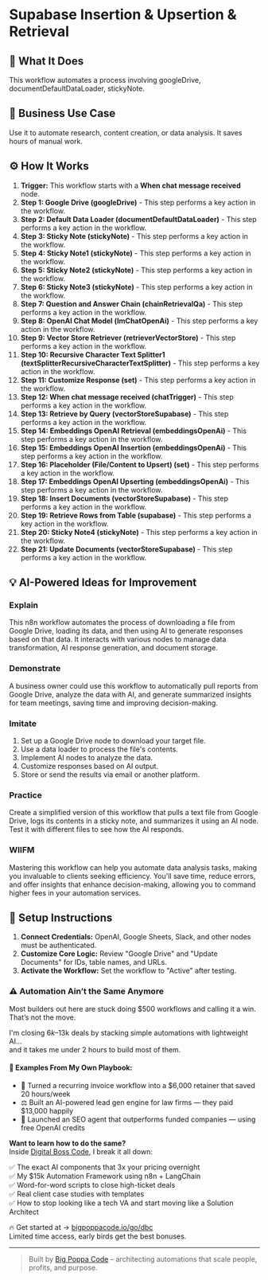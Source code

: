 # Supabase Insertion & Upsertion & Retrieval

## 🚀 What It Does
This workflow automates a process involving googleDrive, documentDefaultDataLoader, stickyNote.

## 💼 Business Use Case
Use it to automate research, content creation, or data analysis. It saves hours of manual work.

## ⚙️ How It Works
1.  **Trigger:** This workflow starts with a **When chat message received** node.
2. **Step 1: Google Drive (googleDrive)** - This step performs a key action in the workflow.
3. **Step 2: Default Data Loader (documentDefaultDataLoader)** - This step performs a key action in the workflow.
4. **Step 3: Sticky Note (stickyNote)** - This step performs a key action in the workflow.
5. **Step 4: Sticky Note1 (stickyNote)** - This step performs a key action in the workflow.
6. **Step 5: Sticky Note2 (stickyNote)** - This step performs a key action in the workflow.
7. **Step 6: Sticky Note3 (stickyNote)** - This step performs a key action in the workflow.
8. **Step 7: Question and Answer Chain (chainRetrievalQa)** - This step performs a key action in the workflow.
9. **Step 8: OpenAI Chat Model (lmChatOpenAi)** - This step performs a key action in the workflow.
10. **Step 9: Vector Store Retriever (retrieverVectorStore)** - This step performs a key action in the workflow.
11. **Step 10: Recursive Character Text Splitter1 (textSplitterRecursiveCharacterTextSplitter)** - This step performs a key action in the workflow.
12. **Step 11: Customize Response (set)** - This step performs a key action in the workflow.
13. **Step 12: When chat message received (chatTrigger)** - This step performs a key action in the workflow.
14. **Step 13: Retrieve by Query (vectorStoreSupabase)** - This step performs a key action in the workflow.
15. **Step 14: Embeddings OpenAI Retrieval (embeddingsOpenAi)** - This step performs a key action in the workflow.
16. **Step 15: Embeddings OpenAI Insertion (embeddingsOpenAi)** - This step performs a key action in the workflow.
17. **Step 16: Placeholder (File/Content to Upsert) (set)** - This step performs a key action in the workflow.
18. **Step 17: Embeddings OpenAI Upserting (embeddingsOpenAi)** - This step performs a key action in the workflow.
19. **Step 18: Insert Documents (vectorStoreSupabase)** - This step performs a key action in the workflow.
20. **Step 19: Retrieve Rows from Table (supabase)** - This step performs a key action in the workflow.
21. **Step 20: Sticky Note4 (stickyNote)** - This step performs a key action in the workflow.
22. **Step 21: Update Documents (vectorStoreSupabase)** - This step performs a key action in the workflow.

## 💡 AI-Powered Ideas for Improvement
### Explain
This n8n workflow automates the process of downloading a file from Google Drive, loading its data, and then using AI to generate responses based on that data. It interacts with various nodes to manage data transformation, AI response generation, and document storage.

### Demonstrate
A business owner could use this workflow to automatically pull reports from Google Drive, analyze the data with AI, and generate summarized insights for team meetings, saving time and improving decision-making.

### Imitate
1. Set up a Google Drive node to download your target file.
2. Use a data loader to process the file's contents.
3. Implement AI nodes to analyze the data.
4. Customize responses based on AI output.
5. Store or send the results via email or another platform.

### Practice
Create a simplified version of this workflow that pulls a text file from Google Drive, logs its contents in a sticky note, and summarizes it using an AI node. Test it with different files to see how the AI responds.

### WIIFM
Mastering this workflow can help you automate data analysis tasks, making you invaluable to clients seeking efficiency. You'll save time, reduce errors, and offer insights that enhance decision-making, allowing you to command higher fees in your automation services.

## 🔧 Setup Instructions
1. **Connect Credentials:** OpenAI, Google Sheets, Slack, and other nodes must be authenticated.
2. **Customize Core Logic:** Review "Google Drive" and "Update Documents" for IDs, table names, and URLs.
3. **Activate the Workflow:** Set the workflow to "Active" after testing.

### ⚠️ Automation Ain’t the Same Anymore

Most builders out here are stuck doing $500 workflows and calling it a win.  
That’s not the move.  

I'm closing $6k–$13k deals by stacking simple automations with lightweight AI...  
and it takes me under 2 hours to build most of them.

#### 🧠 Examples From My Own Playbook:
- 🔁 Turned a recurring invoice workflow into a $6,000 retainer that saved 20 hours/week  
- ⚖️ Built an AI-powered lead gen engine for law firms — they paid $13,000 happily  
- 🚀 Launched an SEO agent that outperforms funded companies — using free OpenAI credits  

**Want to learn how to do the same?**  
Inside [Digital Boss Code](https://bigpoppacode.io/go/dbc), I break it all down:

✅ The exact AI components that 3x your pricing overnight  
✅ My $15k Automation Framework using n8n + LangChain  
✅ Word-for-word scripts to close high-ticket deals  
✅ Real client case studies with templates  
✅ How to stop looking like a tech VA and start moving like a Solution Architect  

🔥 Get started at → [bigpoppacode.io/go/dbc](https://bigpoppacode.io/go/dbc)  
Limited time access, early birds get the best bonuses.

---
> Built by [Big Poppa Code](https://bigpoppacode.io) – architecting automations that scale people, profits, and purpose.

